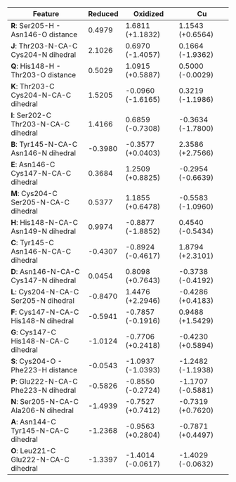 | Feature | Reduced | Oxidized | Cu |
|---|---|---|---|
| **R**: Ser205-H - Asn146-O distance | 0.4979 | 1.6811 (+1.1832) | 1.1543 (+0.6564) |
| **J**: Thr203-N-CA-C Cys204-N dihedral | 2.1026 | 0.6970 (-1.4057) | 0.1664 (-1.9362) |
| **Q**: His148-H - Thr203-O distance | 0.5029 | 1.0915 (+0.5887) | 0.5000 (-0.0029) |
| **K**: Thr203-C Cys204-N-CA-C dihedral | 1.5205 | -0.0960 (-1.6165) | 0.3219 (-1.1986) |
| **I**: Ser202-C Thr203-N-CA-C dihedral | 1.4166 | 0.6859 (-0.7308) | -0.3634 (-1.7800) |
| **B**: Tyr145-N-CA-C Asn146-N dihedral | -0.3980 | -0.3577 (+0.0403) | 2.3586 (+2.7566) |
| **E**: Asn146-C Cys147-N-CA-C dihedral | 0.3684 | 1.2509 (+0.8825) | -0.2954 (-0.6639) |
| **M**: Cys204-C Ser205-N-CA-C dihedral | 0.5377 | 1.1855 (+0.6478) | -0.5583 (-1.0960) |
| **H**: His148-N-CA-C Asn149-N dihedral | 0.9974 | -0.8877 (-1.8852) | 0.4540 (-0.5434) |
| **C**: Tyr145-C Asn146-N-CA-C dihedral | -0.4307 | -0.8924 (-0.4617) | 1.8794 (+2.3101) |
| **D**: Asn146-N-CA-C Cys147-N dihedral | 0.0454 | 0.8098 (+0.7643) | -0.3738 (-0.4192) |
| **L**: Cys204-N-CA-C Ser205-N dihedral | -0.8470 | 1.4476 (+2.2946) | -0.4286 (+0.4183) |
| **F**: Cys147-N-CA-C His148-N dihedral | -0.5941 | -0.7857 (-0.1916) | 0.9488 (+1.5429) |
| **G**: Cys147-C His148-N-CA-C dihedral | -1.0124 | -0.7706 (+0.2418) | -0.4230 (+0.5894) |
| **S**: Cys204-O - Phe223-H distance | -0.0543 | -1.0937 (-1.0393) | -1.2482 (-1.1938) |
| **P**: Glu222-N-CA-C Phe223-N dihedral | -0.5826 | -0.8550 (-0.2724) | -1.1707 (-0.5881) |
| **N**: Ser205-N-CA-C Ala206-N dihedral | -1.4939 | -0.7527 (+0.7412) | -0.7319 (+0.7620) |
| **A**: Asn144-C Tyr145-N-CA-C dihedral | -1.2368 | -0.9563 (+0.2804) | -0.7871 (+0.4497) |
| **O**: Leu221-C Glu222-N-CA-C dihedral | -1.3397 | -1.4014 (-0.0617) | -1.4029 (-0.0632) |

